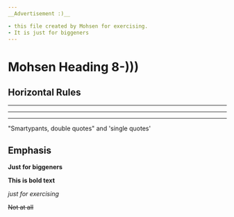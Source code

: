 ```yaml
---
__Advertisement :)__

- this file created by Mohsen for exercising.
- It is just for biggeners
---
```


# Mohsen Heading 8-)))


## Horizontal Rules

___

---

***


"Smartypants, double quotes" and 'single quotes'


## Emphasis

**Just for biggeners**

__This is bold text__

*just for exercising*


~~Not at all~~


